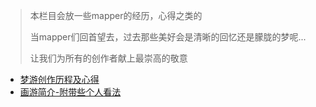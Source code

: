 > 本栏目会放一些mapper的经历，心得之类的
>
> 当mapper们回首望去，过去那些美好会是清晰的回忆还是朦胧的梦呢...
>
> 让我们为所有的创作者献上最崇高的敬意

* [梦游创作历程及心得](https://www.bilibili.com/read/cv17735691/?spm_id_from=333.999.0.0)
* [画游简介-附带些个人看法](https://www.bilibili.com/read/cv36225004/)